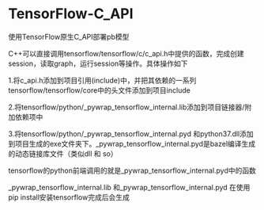 # TensorFlow-C_API
使用TensorFlow原生C_API部署pb模型

C++可以直接调用tensorflow/tensorflow/c/c_api.h中提供的函数，完成创建session，读取graph，运行session等操作。具体操作如下

1.将c_api.h添加到项目引用(include)中，并把其依赖的一系列tensorflow/tensorflow/core中的头文件添加到项目include

2.将tensorflow/python/_pywrap_tensorflow_internal.lib添加到项目链接器/附加依赖项中

3.将tensorflow/python/_pywrap_tensorflow_internal.pyd 和python37.dll添加到项目生成的exe文件夹下。_pywrap_tensorflow_internal.pyd是bazel编译生成的动态链接库文件（类似dll 和 so）

tensorflow的python前端调用的就是_pywrap_tensorflow_internal.pyd中的函数

_pywrap_tensorflow_internal.lib 和_pywrap_tensorflow_internal.pyd 在使用pip install安装tensorflow完成后会生成
